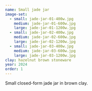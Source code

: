```yaml
---
name: Small jade jar
image-set:
  - small: jade-jar-01-400w.jpg
    medium: jade-jar-01-600w.jpg
    large: jade-jar-01-1200w.jpg
  - small: jade-jar-02-400w.jpg
    medium: jade-jar-02-600w.jpg
    large: jade-jar-02-1200w.jpg
  - small: jade-jar-03-400w.jpg
    medium: jade-jar-03-600w.jpg
    large: jade-jar-03-1200w.jpg
clay: hazelnut brown stoneware
year: 2024
order: 1
---
```


Small closed-form jade jar in brown clay.